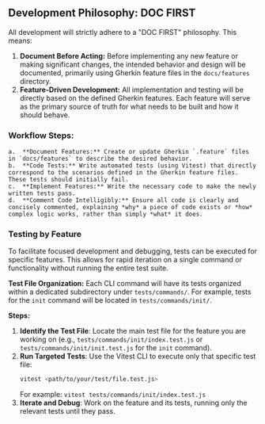 ## Development Philosophy: DOC FIRST
All development will strictly adhere to a "DOC FIRST" philosophy. This means:
1.  **Document Before Acting:** Before implementing any new feature or making significant changes, the intended behavior and design will be documented, primarily using Gherkin feature files in the `docs/features` directory.
2.  **Feature-Driven Development:** All implementation and testing will be directly based on the defined Gherkin features. Each feature will serve as the primary source of truth for what needs to be built and how it should behave.

### Workflow Steps:
    a.  **Document Features:** Create or update Gherkin `.feature` files in `docs/features` to describe the desired behavior.
    b.  **Code Tests:** Write automated tests (using Vitest) that directly correspond to the scenarios defined in the Gherkin feature files. These tests should initially fail.
    c.  **Implement Features:** Write the necessary code to make the newly written tests pass.
    d.  **Comment Code Intelligibly:** Ensure all code is clearly and concisely commented, explaining *why* a piece of code exists or *how* complex logic works, rather than simply *what* it does.

### Testing by Feature

To facilitate focused development and debugging, tests can be executed for specific features. This allows for rapid iteration on a single command or functionality without running the entire test suite.

**Test File Organization:**
Each CLI command will have its tests organized within a dedicated subdirectory under `tests/commands/`. For example, tests for the `init` command will be located in `tests/commands/init/`.

**Steps:**
1.  **Identify the Test File**: Locate the main test file for the feature you are working on (e.g., `tests/commands/init/index.test.js` or `tests/commands/init/init.test.js` for the `init` command).
2.  **Run Targeted Tests**: Use the Vitest CLI to execute only that specific test file:
    ```bash
    vitest <path/to/your/test/file.test.js>
    ```
    For example: `vitest tests/commands/init/index.test.js`
3.  **Iterate and Debug**: Work on the feature and its tests, running only the relevant tests until they pass.